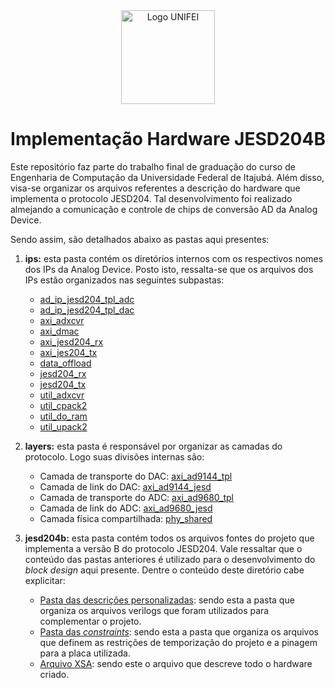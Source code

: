 <div align="center">
   <img src="https://cdn.worldvectorlogo.com/logos/unifei-1.svg" alt="Logo UNIFEI" width="150">
    <h1>Implementação Hardware JESD204B</h1>
</div>

Este repositório faz parte do trabalho final de graduação do curso de Engenharia de Computação da Universidade Federal de Itajubá. Além disso, visa-se organizar os arquivos referentes a descrição do hardware que implementa o protocolo JESD204. Tal desenvolvimento foi realizado almejando a comunicação e controle de chips de conversão AD da Analog Device.

Sendo assim, são detalhados abaixo as pastas aqui presentes:

1. **ips:** esta pasta contém os diretórios internos com os respectivos nomes dos IPs da Analog Device. Posto isto, ressalta-se que os arquivos dos IPs estão organizados nas seguintes subpastas:
    - [ad_ip_jesd204_tpl_adc](/ips/ad_ip_jesd204_tpl_adc/)
    - [ad_ip_jesd204_tpl_dac](/ips/ad_ip_jesd204_tpl_dac/)
    - [axi_adxcvr](/ips/axi_adxcvr/)
    - [axi_dmac](/ips/dmac/)
    - [axi_jesd204_rx](/ips/axi_jesd204_rx)
    - [axi_jes204_tx](/ips/axi_jesd204_tx)
    - [data_offload](/ips/data_offload)
    - [jesd204_rx](/ips/jesd204_rx)
    - [jesd204_tx](/ips/jesd204_tx)
    - [util_adxcvr](/ips/util_adxcvr)
    - [util_cpack2](/ips/util_cpack2)
    - [util_do_ram](/ips/util_do_ram)
    - [util_upack2](/ips/util_upack2)

2. **layers:** esta pasta é responsável por organizar as camadas do protocolo. Logo suas divisões internas são:
    - Camada de transporte do DAC: [axi_ad9144_tpl](/layers/axi_ad9144_tpl)
    - Camada de link do DAC: [axi_ad9144_jesd](/layers/axi_ad9144_jesd)
    - Camada de transporte do ADC: [axi_ad9680_tpl](/layers/axi_ad9680_tpl)
    - Camada de link do ADC: [axi_ad9680_jesd](/layers/axi_ad9680_jesd)
    - Camada física compartilhada: [phy_shared](/layers/phy_shared)

3. **jesd204b:** esta pasta contém todos os arquivos fontes do projeto que implementa a versão B do protocolo JESD204. Vale ressaltar que o conteúdo das pastas anteriores é utilizado para o desenvolvimento do *block design* aqui presente. Dentre o conteúdo deste diretório cabe explicitar:
     - [Pasta das descrições personalizadas](/jesd204b/jesd204b.scrs/sources_1/new): sendo esta a pasta que organiza os arquivos verilogs que foram utilizados para complementar o projeto.
     - [Pasta das *constraints*](/jesd204b/jesd204b.scrs/constrs_1/new): sendo esta a pasta que organiza os arquivos que definem as restrições de temporização do projeto e a pinagem para a placa utilizada.
     - [Arquivo XSA](/jesd204b/jesd204b.xsa): sendo este o arquivo que descreve todo o hardware criado.
